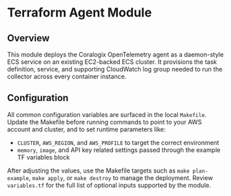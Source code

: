 # Terraform Agent Module

## Overview

This module deploys the Coralogix OpenTelemetry agent as a daemon-style ECS service on an existing EC2-backed ECS cluster. It provisions the task definition, service, and supporting CloudWatch log group needed to run the collector across every container instance.

## Configuration

All common configuration variables are surfaced in the local `Makefile`. Update the Makefile before running commands to point to your AWS account and cluster, and to set runtime parameters like:
- `CLUSTER`, `AWS_REGION`, and `AWS_PROFILE` to target the correct environment
- `memory`, `image`, and API key related settings passed through the example TF variables block

After adjusting the values, use the Makefile targets such as `make plan-example`, `make apply`, or `make destroy` to manage the deployment. Review `variables.tf` for the full list of optional inputs supported by the module.
